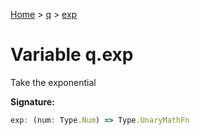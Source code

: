 [Home](../../../index.md) &gt; [q](../../q.md) &gt; [exp](./exp.md)

# Variable q.exp

Take the exponential

<b>Signature:</b>

```typescript
exp: (num: Type.Num) => Type.UnaryMathFn
```

